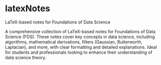 # latexNotes

LaTeX-based notes for Foundations of Data Science 

A comprehensive collection of LaTeX-based notes for Foundations of Data Science (FDS). 
These notes cover key concepts in data science, including algorithms, mathematical derivations, filters (Gaussian, Butterworth, Laplacian), and more, with clear formatting and detailed explanations. Ideal for students and professionals looking to enhance their understanding of data science theory.



